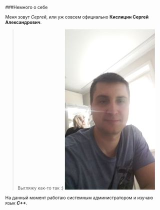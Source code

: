 ###Немного о себе

Меня зовут _Сергей_, или уж совсем официально **Кислицин Сергей Александрович**.

> Выгляжу как-то так :)
![Где фото? :(](https://github.com/KislitsinSA/My_1_Site/blob/main/foto/Litlfoto.jpg)

На данный момент работаю системным администратором и изучаю язык ***С++***.
